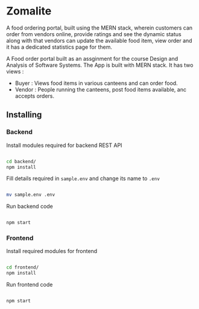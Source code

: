 # Zomalite
A food ordering portal, built using the MERN stack, wherein customers can order from vendors online, provide ratings and see the dynamic status along with that vendors can update the available food item, view order and it has a dedicated statistics page for them.

A Food order portal built as an assginment for the course Design and Analysis of Software Systems. The App is built with MERN stack. It has two views :

- Buyer : Views food items in various canteens and can order food.
- Vendor : People running the canteens, post food items available, anc accepts orders.



## Installing

### Backend

Install modules required for backend REST API

```bash

cd backend/
npm install

```

Fill details required in `sample.env` and change its name to `.env`

```bash

mv sample.env .env

```

Run backend code

```bash

npm start

```

### Frontend

Install required modules for frontend

```bash

cd frontend/
npm install

```

Run frontend code

```bash

npm start

```
